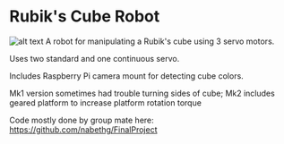# Rubik's Cube Robot
![alt text](https://github.com/suyu-chen/Rubiks-Cube-Robot/blob/main/Photo.png)
A robot for manipulating a Rubik's cube using 3 servo motors.

Uses two standard and one continuous servo.

Includes Raspberry Pi camera mount for detecting cube colors.

Mk1 version sometimes had trouble turning sides of cube; Mk2 includes geared platform to increase platform rotation torque

Code mostly done by group mate here: https://github.com/nabethg/FinalProject
